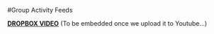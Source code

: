 #Group Activity Feeds

[**DROPBOX VIDEO**](https://www.dropbox.com/s/f1a1c6s3j56p5v1/buddyboss-platform-group-activity-feeds.mp4?raw=1)
(To be embedded once we upload it to Youtube...)